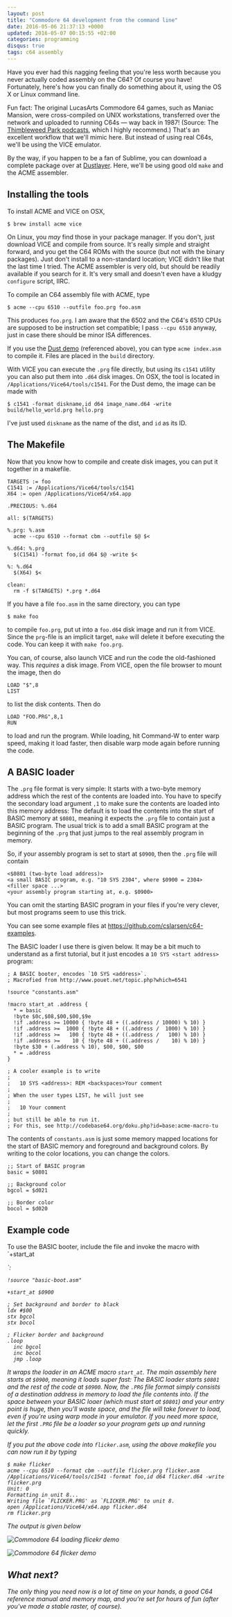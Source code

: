 ```yaml
---
layout: post
title: "Commodore 64 development from the command line"
date: 2016-05-06 21:37:13 +0000
updated: 2016-05-07 00:15:55 +02:00
categories: programming
disqus: true
tags: c64 assembly
---
```


<p class="lead">
Have you ever had this nagging feeling that you're less worth because you never
actually coded assembly on the C64? Of course you have! Fortunately, here's how
you can finally do something about it, using the OS X or Linux command line.
</p>

Fun fact: The original LucasArts Commodore 64 games, such as Maniac Mansion,
were cross-compiled on UNIX workstations, transferred over the network and
uploaded to running C64s — way back in 1987! (Source: The <a
href="https://blog.thimbleweedpark.com">Thimbleweed Park podcasts</a>, which I
highly recommend.) That's an excellent workflow that we'll mimic here. But
instead of using real C64s, we'll be using the VICE emulator.

By the way, if you happen to be a fan of Sublime, you can download a complete
package over at <a
href="http://dustlayer.com/c64-coding-tutorials/2013/2/10/dust-c64-command-line-tool">Dustlayer</a>.
Here, we'll be using good old `make` and the ACME assembler.

Installing the tools
--------------------

To install ACME and VICE on OSX,

    $ brew install acme vice

On Linux, you *may* find those in your package manager. If you don't, just
download VICE and compile from source. It's really simple and straight forward,
and you get the C64 ROMs with the source (but not with the binary packages).
Just don't install to a non-standard location; VICE didn't like that the last
time I tried. The ACME assembler is very old, but should be readily available
if you search for it. It's very small and doesn't even have a kludgy
`configure` script, IIRC.

To compile an C64 assembly file with ACME, type

    $ acme --cpu 6510 --outfile foo.prg foo.asm

This produces `foo.prg`.  I am aware that the 6502 and the C64's 6510 CPUs are
supposed to be instruction set compatible; I pass `--cpu 6510` anyway, just in
case there should be minor ISA differences.

If you use the <a
href="https://github.com/actraiser/dust-tutorial-c64-first-intro">Dust demo</a>
(referenced above), you can type `acme index.asm` to compile it. Files are
placed in the `build` directory.

With VICE you can execute the `.prg` file directly, but using its `c1541`
utility you can also put them into `.d64` disk images. On OSX, the tool is
located in `/Applications/Vice64/tools/c1541`. For the Dust demo, the image can
be made with

    $ c1541 -format diskname,id d64 image_name.d64 -write build/hello_world.prg hello.prg

I've just used `diskname` as the name of the dist, and `id` as its ID.

The Makefile
------------

Now that you know how to compile and create disk images, you can put it
together in a makefile.

    TARGETS := foo
    C1541 := /Applications/Vice64/tools/c1541
    X64 := open /Applications/Vice64/x64.app

    .PRECIOUS: %.d64

    all: $(TARGETS)

    %.prg: %.asm
      acme --cpu 6510 --format cbm --outfile $@ $<

    %.d64: %.prg
      $(C1541) -format foo,id d64 $@ -write $<

    %: %.d64
      $(X64) $<

    clean:
      rm -f $(TARGETS) *.prg *.d64

If you have a file `foo.asm` in the same directory, you can type

    $ make foo

to compile `foo.prg`, put ut into a `foo.d64` disk image and run it from VICE.
Since the `prg`-file is an implicit target, `make` will delete it before
executing the code. You can keep it with `make foo.prg`.

You can, of course, also launch VICE and run the code the old-fashioned way.
This *requires* a disk image. From VICE, open the file browser to mount the
image, then do

    LOAD "$",8
    LIST

to list the disk contents. Then do

    LOAD "FOO.PRG",8,1
    RUN

to load and run the program. While loading, hit Command-W to enter warp speed,
making it load faster, then disable warp mode again before running the code.

A BASIC loader
--------------

The `.prg` file format is very simple: It starts with a two-byte memory address
which the rest of the contents are loaded into. You have to specify the
secondary load argument `,1` to make sure the contents are loaded into this
memory address: The default is to load the contents into the start of BASIC
memory at `$0801`, meaning it expects the `.prg` file to contain just a BASIC
program. The usual trick is to add a small BASIC program at the beginning of
the `.prg` that just jumps to the real assembly program in memory.

So, if your assembly program is set to start at `$0900`, then the `.prg` file
will contain

    <$0801 (two-byte load address)>
    <a small BASIC program, e.g. "10 SYS 2304", where $0900 = 2304>
    <filler space ...>
    <your assembly program starting at, e.g. $0900>

You can omit the starting BASIC program in your files if you're very clever,
but most programs seem to use this trick.

You can see some example files at <a
href="https://github.com/cslarsen/c64-examples">https://github.com/cslarsen/c64-examples</a>.

The BASIC loader I use there is given below. It may be a bit much to understand
as a first tutorial, but it just encodes a `10 SYS <start address>` program:

    ; A BASIC booter, encodes `10 SYS <address>`.
    ; Macrofied from http://www.pouet.net/topic.php?which=6541

    !source "constants.asm"

    !macro start_at .address {
      * = basic
      !byte $0c,$08,$00,$00,$9e
      !if .address >= 10000 { !byte 48 + ((.address / 10000) % 10) }
      !if .address >=  1000 { !byte 48 + ((.address /  1000) % 10) }
      !if .address >=   100 { !byte 48 + ((.address /   100) % 10) }
      !if .address >=    10 { !byte 48 + ((.address /    10) % 10) }
      !byte $30 + (.address % 10), $00, $00, $00
      * = .address
    }

    ; A cooler example is to write
    ;
    ;   10 SYS <address>: REM <backspaces>Your comment
    ;
    ; When the user types LIST, he will just see
    ;
    ;   10 Your comment
    ;
    ; but still be able to run it.
    ; For this, see http://codebase64.org/doku.php?id=base:acme-macro-tu

The contents of `constants.asm` is just some memory mapped locations for the
start of BASIC memory and foreground and background colors. By writing to the
color locations, you can change the colors.

    ;; Start of BASIC program
    basic = $0801

    ;; Background color
    bgcol = $d021

    ;; Border color
    bocol = $d020

Example code
------------

To use the BASIC booter, include the file and invoke the macro with `+start_at
<address>`:

    !source "basic-boot.asm"

    +start_at $0900

    ; Set background and border to black
    ldx #$00
    stx bgcol
    stx bocol

    ; Flicker border and background
    .loop
      inc bgcol
      inc bocol
      jmp .loop

It wraps the loader in an ACME macro `start_at`. The main assembly here starts
at `$0900`, meaning it loads super fast: The BASIC loader starts `$0801` and
the rest of the code at `$0900`. Now, the `.PRG` file format simply consists of
a destination address in memory to load the file contents into. If the space
between your BASIC loaer (which *must* start at `$0801`) and your entry point
is huge, then you'll waste space, and the file will take forever to load, even
if you're using warp mode in your emulator. If you need more space, let the
first `.PRG` file be a loader so your program gets up and running quickly.

If you put the above code into `flicker.asm`, using the above makefile you can
now run it by typing

    $ make flicker
    acme --cpu 6510 --format cbm --outfile flicker.prg flicker.asm
    /Applications/Vice64/tools/c1541 -format foo,id d64 flicker.d64 -write flicker.prg
    Unit: 0
    Formatting in unit 8...
    Writing file `FLICKER.PRG' as `FLICKER.PRG' to unit 8.
    open /Applications/Vice64/x64.app flicker.d64
    rm flicker.prg

The output is given below

![Commodore 64 loading flicekr demo](/gfx/post/c64-loading.png)

![Commodore 64 flicker demo](/gfx/post/c64-flicker.png)

What next?
----------

The only thing you need now is a lot of time on your hands, a good C64
reference manual and memory map, and you're set for hours of fun (*after*
you've made a stable raster, of course).
